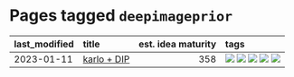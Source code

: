 # Pages tagged `deepimageprior`

|last_modified|title|est. idea maturity|tags
|:---|:---|---:|:---|
|2023-01-11|[karlo + DIP](../karlo-dip.md)|358|[![](https://img.shields.io/badge/tag-deepimageprior-a68128)](../tags/deepimageprior.md) [![](https://img.shields.io/badge/tag-experimental-4bcfd8)](../tags/experimental.md) [![](https://img.shields.io/badge/tag-imagegeneration-b4243e)](../tags/imagegeneration.md) [![](https://img.shields.io/badge/tag-prior-b7fb0)](../tags/prior.md) [![](https://img.shields.io/badge/tag-wip-ff6770)](../tags/wip.md)|